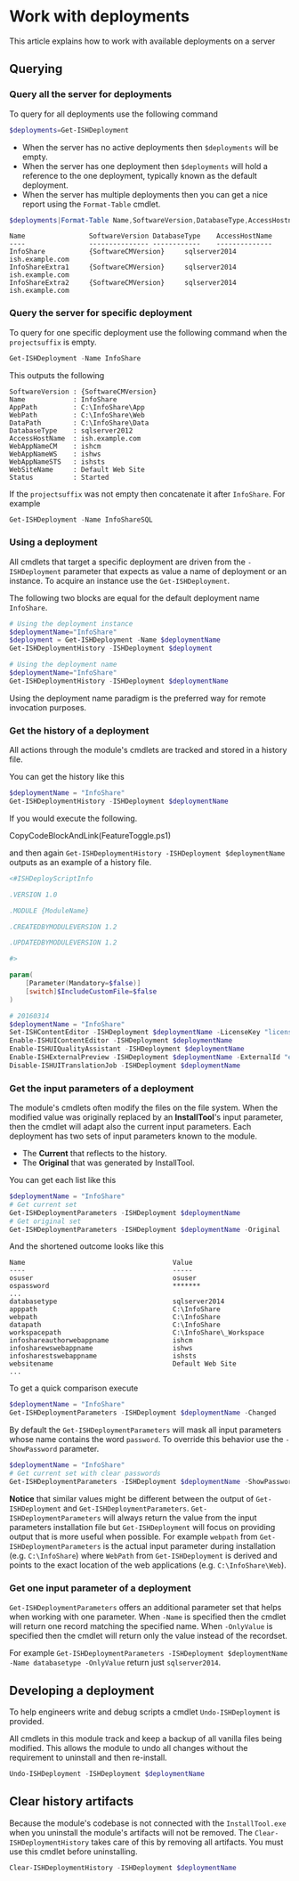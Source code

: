 ﻿# Work with deployments
 
This article explains how to work with available deployments on a server
 
## Querying 
### Query all the server for deployments
To query for all deployments use the following command
```powershell
$deployments=Get-ISHDeployment
```
 
- When the server has no active deployments then `$deployments` will be empty.
- When the server has one deployment then `$deployments` will hold a reference to the one deployment, typically known as the default deployment.
- When the server has multiple deployments then you can get a nice report using the `Format-Table` cmdlet.
 
```powershell
$deployments|Format-Table Name,SoftwareVersion,DatabaseType,AccessHostname
```

```text
Name                SoftwareVersion DatabaseType    AccessHostName                                
----                --------------- ------------    --------------                                
InfoShare           {SoftwareCMVersion}     sqlserver2014   ish.example.com                               
InfoShareExtra1     {SoftwareCMVersion}     sqlserver2014   ish.example.com                               
InfoShareExtra2     {SoftwareCMVersion}     sqlserver2014   ish.example.com                               
```
 
### Query the server for specific deployment
To query for one specific deployment use the following command when the `projectsuffix` is empty.
```powershell
Get-ISHDeployment -Name InfoShare
```
This outputs the following

```text 
SoftwareVersion : {SoftwareCMVersion}
Name            : InfoShare
AppPath         : C:\InfoShare\App
WebPath         : C:\InfoShare\Web
DataPath        : C:\InfoShare\Data
DatabaseType    : sqlserver2012
AccessHostName  : ish.example.com
WebAppNameCM    : ishcm
WebAppNameWS    : ishws
WebAppNameSTS   : ishsts
WebSiteName     : Default Web Site
Status          : Started
```
 
If the `projectsuffix` was not empty then concatenate it after `InfoShare`. For example
```powershell
Get-ISHDeployment -Name InfoShareSQL
```

### Using a deployment
All cmdlets that target a specific deployment are driven from the `-ISHDeployment` parameter that expects as value a name of deployment or an instance. 
To acquire an instance use the `Get-ISHDeployment`.

The following two blocks are equal for the default deployment name `InfoShare`.

```powershell
# Using the deployment instance
$deploymentName="InfoShare"
$deployment = Get-ISHDeployment -Name $deploymentName
Get-ISHDeploymentHistory -ISHDeployment $deployment
```

```powershell
# Using the deployment name
$deploymentName="InfoShare"
Get-ISHDeploymentHistory -ISHDeployment $deploymentName
```

Using the deployment name paradigm is the preferred way for remote invocation purposes.
 
### Get the history of a deployment
All actions through the module's cmdlets are tracked and stored in a history file.
 
You can get the history like this
 
```powershell
$deploymentName = "InfoShare"
Get-ISHDeploymentHistory -ISHDeployment $deploymentName
```
 
If you would execute the following.
 
CopyCodeBlockAndLink(FeatureToggle.ps1)
 
and then again `Get-ISHDeploymentHistory -ISHDeployment $deploymentName` outputs as an example of a history file.

```powershell
<#ISHDeployScriptInfo

.VERSION 1.0

.MODULE {ModuleName}

.CREATEDBYMODULEVERSION 1.2

.UPDATEDBYMODULEVERSION 1.2

#>

param(
    [Parameter(Mandatory=$false)]
    [switch]$IncludeCustomFile=$false
)

# 20160314
$deploymentName = "InfoShare"
Set-ISHContentEditor -ISHDeployment $deploymentName -LicenseKey "licensekey" -Domain "ish.example.com"
Enable-ISHUIContentEditor -ISHDeployment $deploymentName
Enable-ISHUIQualityAssistant -ISHDeployment $deploymentName
Enable-ISHExternalPreview -ISHDeployment $deploymentName -ExternalId "externalid"
Disable-ISHUITranslationJob -ISHDeployment $deploymentName
```

### Get the input parameters of a deployment
The module's cmdlets often modify the files on the file system. When the modified value was originally replaced by an **InstallTool**'s input parameter, then the cmdlet will adapt also the current input parameters. 
Each deployment has two sets of input parameters known to the module. 

- The **Current** that reflects to the history. 
- The **Original** that was generated by InstallTool.
 
You can get each list like this
 
```powershell
$deploymentName = "InfoShare"
# Get current set
Get-ISHDeploymentParameters -ISHDeployment $deploymentName
# Get original set
Get-ISHDeploymentParameters -ISHDeployment $deploymentName -Original
```

And the shortened outcome looks like this

```text
Name                                     Value
----                                     -----
osuser                                   osuser
ospassword                               *******
...
databasetype                             sqlserver2014
apppath                                  C:\InfoShare
webpath                                  C:\InfoShare
datapath                                 C:\InfoShare
workspacepath                            C:\InfoShare\_Workspace
infoshareauthorwebappname                ishcm
infosharewswebappname                    ishws
infosharestswebappname                   ishsts
websitename                              Default Web Site
...
```

To get a quick comparison execute

```powershell
$deploymentName = "InfoShare"
Get-ISHDeploymentParameters -ISHDeployment $deploymentName -Changed
```

By default the `Get-ISHDeploymentParameters` will mask all input parameters whose name contains the word `password`. 
To override this behavior use the `-ShowPassword` parameter.

```powershell
$deploymentName = "InfoShare"
# Get current set with clear passwords
Get-ISHDeploymentParameters -ISHDeployment $deploymentName -ShowPassword
```

**Notice** that similar values might be different between the output of `Get-ISHDeployment` and `Get-ISHDeploymentParameters`. 
`Get-ISHDeploymentParameters` will always return the value from the input parameters installation file but `Get-ISHDeployment` will focus on providing output that is more useful when possible.
For example `webpath` from `Get-ISHDeploymentParameters` is the actual input parameter during installation (e.g. `C:\InfoShare`) where `WebPath` from `Get-ISHDeployment` is derived and points to the exact location of the web applications (e.g. `C:\InfoShare\Web`).
 
### Get one input parameter of a deployment

`Get-ISHDeploymentParameters` offers an additional parameter set that helps when working with one parameter. 
When `-Name` is specified then the cmdlet will return one record matching the specified name.
When `-OnlyValue` is specified then the cmdlet will return only the value instead of the recordset.

For example `Get-ISHDeploymentParameters -ISHDeployment $deploymentName -Name databasetype -OnlyValue` return just `sqlserver2014`.

## Developing a deployment
To help engineers write and debug scripts a cmdlet `Undo-ISHDeployment` is provided.
 
All cmdlets in this module track and keep a backup of all vanilla files being modified.
This allows the module to undo all changes without the requirement to uninstall and then re-install.
 
```powershell
Undo-ISHDeployment -ISHDeployment $deploymentName
```
 
## Clear history artifacts
Because the module's codebase is not connected with the `InstallTool.exe` when you uninstall the module's artifacts will not be removed.
The `Clear-ISHDeploymentHistory` takes care of this by removing all artifacts. You must use this cmdlet before uninstalling.
 
```powershell
Clear-ISHDeploymentHistory -ISHDeployment $deploymentName
```